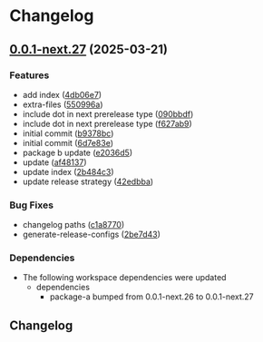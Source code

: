 # Changelog

## [0.0.1-next.27](https://github.com/obany/changelog/compare/package-b-v0.0.1-next.26...package-b-v0.0.1-next.27) (2025-03-21)


### Features

* add index ([4db06e7](https://github.com/obany/changelog/commit/4db06e7a1f16a4b04f73739e10c54dcfd6d71db7))
* extra-files ([550996a](https://github.com/obany/changelog/commit/550996ae841df19ecd6713f75444f4d5b75baa57))
* include dot in next prerelease type ([090bbdf](https://github.com/obany/changelog/commit/090bbdff4466909bbdaaf27a61dd0d1bf8bac4d2))
* include dot in next prerelease type ([f627ab9](https://github.com/obany/changelog/commit/f627ab9c3b24536b1b59aae93333e982efef9773))
* initial commit ([b9378bc](https://github.com/obany/changelog/commit/b9378bc2766ab8c0f693c839d37e3e345eadde71))
* initial commit ([6d7e83e](https://github.com/obany/changelog/commit/6d7e83e5be444b7e470a04771efce6cb8de1ac4f))
* package b update ([e2036d5](https://github.com/obany/changelog/commit/e2036d5ad331c5c02a68394b164b5658bbc39ceb))
* update ([af48137](https://github.com/obany/changelog/commit/af4813774073de10838b9a8c2bce220bd02fc198))
* update index ([2b484c3](https://github.com/obany/changelog/commit/2b484c3baa261b75a4f6874cb930e4523a9f3fec))
* update release strategy ([42edbba](https://github.com/obany/changelog/commit/42edbba7ff7ca9b934bd982dca80d0329db0153b))


### Bug Fixes

* changelog paths ([c1a8770](https://github.com/obany/changelog/commit/c1a8770443c49091e15af80d6a3dec4b74dbf4b7))
* generate-release-configs ([2be7d43](https://github.com/obany/changelog/commit/2be7d431deef5e7fd0442d3c509b91a2d2464597))


### Dependencies

* The following workspace dependencies were updated
  * dependencies
    * package-a bumped from 0.0.1-next.26 to 0.0.1-next.27

## Changelog
